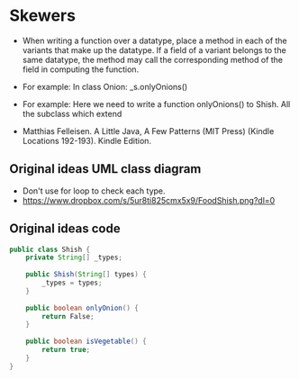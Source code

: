 # Skewers
+ When writing a function over a datatype, 
place a method in each of the variants 
that make up the datatype. 
If a field of a variant belongs to the same datatype, 
the method may call the corresponding method of the field 
in computing the function.
+ For example: In class Onion: _s.onlyOnions()

+ For example: 
Here we need to write a function onlyOnions() to Shish.
All the subclass which extend
  
+ Matthias Felleisen. 
  A Little Java, A Few Patterns (MIT Press) 
  (Kindle Locations 192-193). Kindle Edition. 
  
## Original ideas UML class diagram
+ Don't use for loop to check each type.
+ https://www.dropbox.com/s/5ur8ti825cmx5x9/FoodShish.png?dl=0


## Original ideas code
```JAVA
public class Shish {
    private String[] _types;
    
    public Shish(String[] types) {
        _types = types;
    }
    
    public boolean onlyOnion() {
        return False;
    }
    
    public boolean isVegetable() {
        return true;
    }
}
```